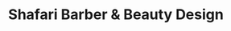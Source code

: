 ---
title: "Shafari Barber & Beauty Design"
url: /mansfield/shafari-barber-and-beauty-design/
shop: hairdresser
---